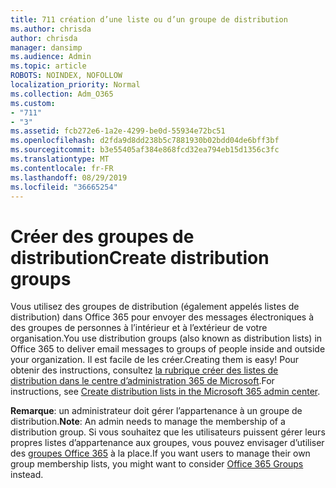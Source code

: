 ```yaml
---
title: 711 création d’une liste ou d’un groupe de distribution
ms.author: chrisda
author: chrisda
manager: dansimp
ms.audience: Admin
ms.topic: article
ROBOTS: NOINDEX, NOFOLLOW
localization_priority: Normal
ms.collection: Adm_O365
ms.custom:
- "711"
- "3"
ms.assetid: fcb272e6-1a2e-4299-be0d-55934e72bc51
ms.openlocfilehash: d2fda9d8dd238b5c7881930b02bdd04de6bff3bf
ms.sourcegitcommit: b3e55405af384e868fcd32ea794eb15d1356c3fc
ms.translationtype: MT
ms.contentlocale: fr-FR
ms.lasthandoff: 08/29/2019
ms.locfileid: "36665254"
---
```

# <a name="create-distribution-groups"></a><span data-ttu-id="1abfb-102">Créer des groupes de distribution</span><span class="sxs-lookup"><span data-stu-id="1abfb-102">Create distribution groups</span></span>

<span data-ttu-id="1abfb-103">Vous utilisez des groupes de distribution (également appelés listes de distribution) dans Office 365 pour envoyer des messages électroniques à des groupes de personnes à l’intérieur et à l’extérieur de votre organisation.</span><span class="sxs-lookup"><span data-stu-id="1abfb-103">You use distribution groups (also known as distribution lists) in Office 365 to deliver email messages to groups of people inside and outside your organization.</span></span> <span data-ttu-id="1abfb-104">Il est facile de les créer.</span><span class="sxs-lookup"><span data-stu-id="1abfb-104">Creating them is easy!</span></span> <span data-ttu-id="1abfb-105">Pour obtenir des instructions, consultez [la rubrique créer des listes de distribution dans le centre d’administration 365 de Microsoft](https://support.office.com/article/b1ffe755-59e5-4369-826d-825f145a8400).</span><span class="sxs-lookup"><span data-stu-id="1abfb-105">For instructions, see [Create distribution lists in the Microsoft 365 admin center](https://support.office.com/article/b1ffe755-59e5-4369-826d-825f145a8400).</span></span>

<span data-ttu-id="1abfb-106">**Remarque**: un administrateur doit gérer l’appartenance à un groupe de distribution.</span><span class="sxs-lookup"><span data-stu-id="1abfb-106">**Note**: An admin needs to manage the membership of a distribution group.</span></span> <span data-ttu-id="1abfb-107">Si vous souhaitez que les utilisateurs puissent gérer leurs propres listes d’appartenance aux groupes, vous pouvez envisager d’utiliser des [groupes Office 365](https://support.office.com/article/b565caa1-5c40-40ef-9915-60fdb2d97fa2) à la place.</span><span class="sxs-lookup"><span data-stu-id="1abfb-107">If you want users to manage their own group membership lists, you might want to consider [Office 365 Groups](https://support.office.com/article/b565caa1-5c40-40ef-9915-60fdb2d97fa2) instead.</span></span>
